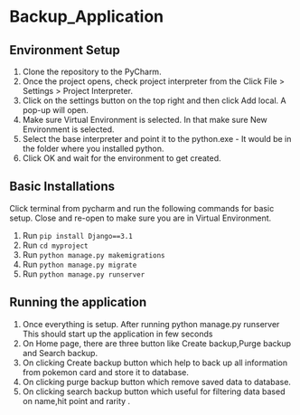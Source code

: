 # Backup_Application

## Environment Setup
1. Clone the repository to the PyCharm.
2. Once the project opens, check project interpreter from the Click File > Settings > Project Interpreter.
3. Click on the settings button on the top right and then click Add local. A pop-up will open.
4. Make sure Virtual Environment is selected. In that make sure New Environment is selected.
5. Select the base interpreter and point it to the python.exe - It would be in the folder where you installed python. 
6. Click OK and wait for the environment to get created.

## Basic Installations
Click terminal from pycharm and run the following commands for basic setup. Close and re-open to make sure you are in Virtual Environment.
1. Run `pip install Django==3.1`
2. Run `cd myproject`
3. Run `python manage.py makemigrations`
4. Run `python manage.py migrate`
5. Run `python manage.py runserver`


## Running the application
1. Once everything is setup. After running python manage.py runserver This should start up the application in few seconds
2. On Home page, there are three button like Create backup,Purge backup and Search backup.
3. On clicking Create backup button which help to back up all information from pokemon card and store it to database.
4. On clicking purge backup button which remove saved data to database.
5. On clicking search backup button which useful for filtering data based on name,hit point and rarity .
